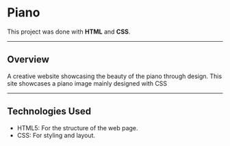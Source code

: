 # Piano
This project was done with **HTML** and **CSS**.

-----

## Overview
A creative website showcasing the beauty of the piano through design. This site showcases a piano image mainly designed with CSS

------

## Technologies Used
- HTML5: For the structure of the web page.
- CSS: For styling and layout.
